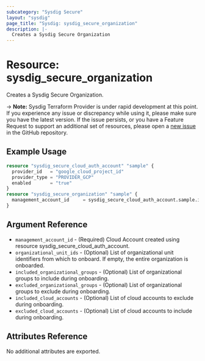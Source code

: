 ```yaml
---
subcategory: "Sysdig Secure"
layout: "sysdig"
page_title: "Sysdig: sysdig_secure_organization"
description: |- 
  Creates a Sysdig Secure Organization 
---
```


# Resource: sysdig_secure_organization

Creates a Sysdig Secure Organization.

-> **Note:** Sysdig Terraform Provider is under rapid development at this point. If you experience any issue or discrepancy while using it, please make sure you have the latest version. If the issue persists, or you have a Feature Request to support an additional set of resources, please open a [new issue](https://github.com/sysdiglabs/terraform-provider-sysdig/issues/new) in the GitHub repository.

## Example Usage

```terraform
resource "sysdig_secure_cloud_auth_account" "sample" {
  provider_id   = "google_cloud_project_id"
  provider_type = "PROVIDER_GCP"
  enabled       = "true"
}
resource "sysdig_secure_organization" "sample" {
  management_account_id	    = sysdig_secure_cloud_auth_account.sample.id 
}
```

## Argument Reference

* `management_account_id` - (Required) Cloud Account created using resource sysdig_secure_cloud_auth_account.
* `organizational_unit_ids` - (Optional) List of organizational unit identifiers from which to onboard. If empty, the entire organization is onboarded. 
* `included_organizational_groups` - (Optional) List of organizational groups to include during onboarding.
* `excluded_organizational_groups` - (Optional) List of organizational groups to exclude during onboarding.
* `included_cloud_accounts` - (Optional) List of cloud accounts to exclude during onboarding.
* `excluded_cloud_accounts` - (Optional) List of cloud accounts to include during onboarding.

## Attributes Reference

No additional attributes are exported.
